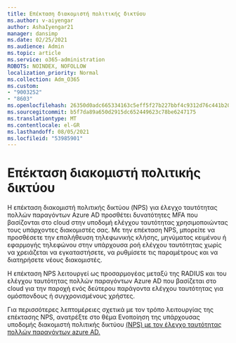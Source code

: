 ```yaml
---
title: Επέκταση διακομιστή πολιτικής δικτύου
ms.author: v-aiyengar
author: AshaIyengar21
manager: dansimp
ms.date: 02/25/2021
ms.audience: Admin
ms.topic: article
ms.service: o365-administration
ROBOTS: NOINDEX, NOFOLLOW
localization_priority: Normal
ms.collection: Adm_O365
ms.custom:
- "9003252"
- "8603"
ms.openlocfilehash: 26350d0adc665334163c5eff5f27b227bbf4c9312d76c441b2057471e99e0b30
ms.sourcegitcommit: b5f7da89a650d2915dc652449623c78be6247175
ms.translationtype: MT
ms.contentlocale: el-GR
ms.lasthandoff: 08/05/2021
ms.locfileid: "53985901"
---
```

# <a name="network-policy-server-extension"></a>Επέκταση διακομιστή πολιτικής δικτύου

Η επέκταση διακομιστή πολιτικής δικτύου (NPS) για έλεγχο ταυτότητας πολλών παραγόντων Azure AD προσθέτει δυνατότητες MFA που βασίζονται στο cloud στην υποδομή ελέγχου ταυτότητας χρησιμοποιώντας τους υπάρχοντες διακομιστές σας. Με την επέκταση NPS, μπορείτε να προσθέσετε την επαλήθευση τηλεφωνικής κλήσης, μηνύματος κειμένου ή εφαρμογής τηλεφώνου στην υπάρχουσα ροή ελέγχου ταυτότητας χωρίς να χρειάζεται να εγκαταστήσετε, να ρυθμίσετε τις παραμέτρους και να διατηρήσετε νέους διακομιστές.

Η επέκταση NPS λειτουργεί ως προσαρμογέας μεταξύ της RADIUS και του ελέγχου ταυτότητας πολλών παραγόντων Azure AD που βασίζεται στο cloud για την παροχή ενός δεύτερου παράγοντα ελέγχου ταυτότητας για ομόσπονδους ή συγχρονισμένους χρήστες.

Για περισσότερες λεπτομέρειες σχετικά με τον τρόπο λειτουργίας της επέκτασης NPS, ανατρέξτε στο θέμα Ενοποίηση της υπάρχουσας υποδομής διακομιστή πολιτικής δικτύου [(NPS) με τον έλεγχο ταυτότητας πολλών παραγόντων azure AD.](https://docs.microsoft.com/azure/active-directory/authentication/howto-mfa-nps-extension)
